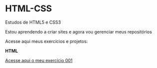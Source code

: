 # HTML-CSS
 Estudos de HTML5 e CSS3

 Estou aprendendo a criar sites e agora vou gerenciar meus repositórios

Acesse aqui meus exercícios e projetos:

<strong style="font-size=10px">HTML</strong>

 <a href="https://brayan-lima.github.io/HTML-CSS/Exercicios">Acesse aqui o meu exercício 001</a>

